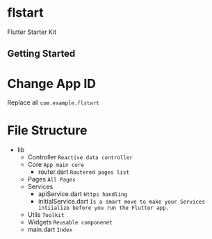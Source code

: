 # flstart

Flutter Starter Kit

## Getting Started

# Change App ID
Replace all `com.example.flstart`

# File Structure
- lib
    - Controller `Reactive data controller`
    - Core `App main core`
        - router.dart `Routered pages list`
    - Pages `All Pages`
    - Services
        - apiService.dart `Https handling`
        - initialService.dart `Is a smart move to make your Services intiialize before you run the Flutter app.`
    - Utils `Toolkit`
    - Widgets `Reusable componenet`
    - main.dart `Index`

